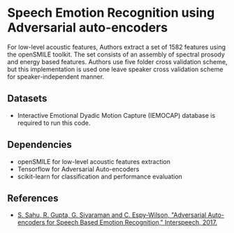# Speech Emotion Recognition using Adversarial auto-encoders

For low-level acoustic features, Authors extract a set of 1582 features using the openSMILE toolkit. The set consists of an assembly of spectral prosody and energy based features. Authors use five folder cross validation scheme, but this implementation is used one leave speaker cross validation scheme for speaker-independent manner. 

## Datasets
* Interactive Emotional Dyadic Motion Capture (IEMOCAP) database is required to run this code.

## Dependencies
* openSMILE for low-level acoustic features extraction
* Tensorflow for Adversarial Auto-encoders
* scikit-learn for classification and performance evaluation

## References
* [S. Sahu, R. Gupta, G. Sivaraman and C. Espy-Wilson, "Adversarial Auto-encoders for Speech Based Emotion Recognition," Interspeech, 2017.](https://guptarah.github.io/myPapers/sahu_gan_IS17.pdf)




